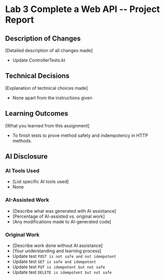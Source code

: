# Lab 3 Complete a Web API -- Project Report

## Description of Changes
[Detailed description of all changes made]
- Update ControllerTests.kt

## Technical Decisions
[Explanation of technical choices made]
- None apart from the instructions given

## Learning Outcomes
[What you learned from this assignment]
- To finish tests to prove method safety and indempotency in HTTP methods.

## AI Disclosure
### AI Tools Used
- [List specific AI tools used]
- None

### AI-Assisted Work
- [Describe what was generated with AI assistance]
- [Percentage of AI-assisted vs. original work]
- [Any modifications made to AI-generated code]

### Original Work
- [Describe work done without AI assistance]
- [Your understanding and learning process]
- Update test `POST is not safe and not idempotent`
- Update test `GET is safe and idempotent`
- Update test `PUT is idempotent but not safe`
- Update test `DELETE is idempotent but not safe`

